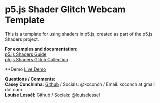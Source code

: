 # p5.js Shader Glitch Webcam Template

This is a template for using shaders in p5.js, created as part of the p5.js Shaders project.

**For examples and documentation:** <br>
[p5.js Shaders Guide](https://itp-xstory.github.io/p5js-shaders/#/) <br>
[p5.js Shaders Glitch Collection](https://glitch.com/@kcconch/p-5-js-shaders)


**Demo
[Live Demo](https://dog-gabby-hyssop.glitch.me)

**Questions / Comments:** <br>
**Casey Conchinha:** [Github](https://github.com/kcconch) / Socials:  @kcconch / Email: kcconch at gmail dot com <br>
**Louise Lessél:** [Github](https://github.com/louiselessel) / Socials:  @louiselessel
